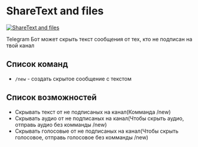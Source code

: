 # ShareText and files

[![ShareText and files](https://img.shields.io/badge/LyAdmin-Bot-blueviolet.svg)](https://t.me/channeltextbot)

Telegram Бот может скрыть текст сообщения от тех, кто не подписан на твой канал

## Список команд
- `/new` - создать скрытое сообщение с текстом

## Список возможностей
- Скрывать текст от не подписаных на канал(Комманда /new)
- Скрывать аудио от не подписаных на канал(Чтобы скрыть аудио, отправь аудио без комманды /new)
- Скрывать голосовые от не подписаных на канал(Чтобы скрыть голосовое, отправь голосовое без комманды /new)


